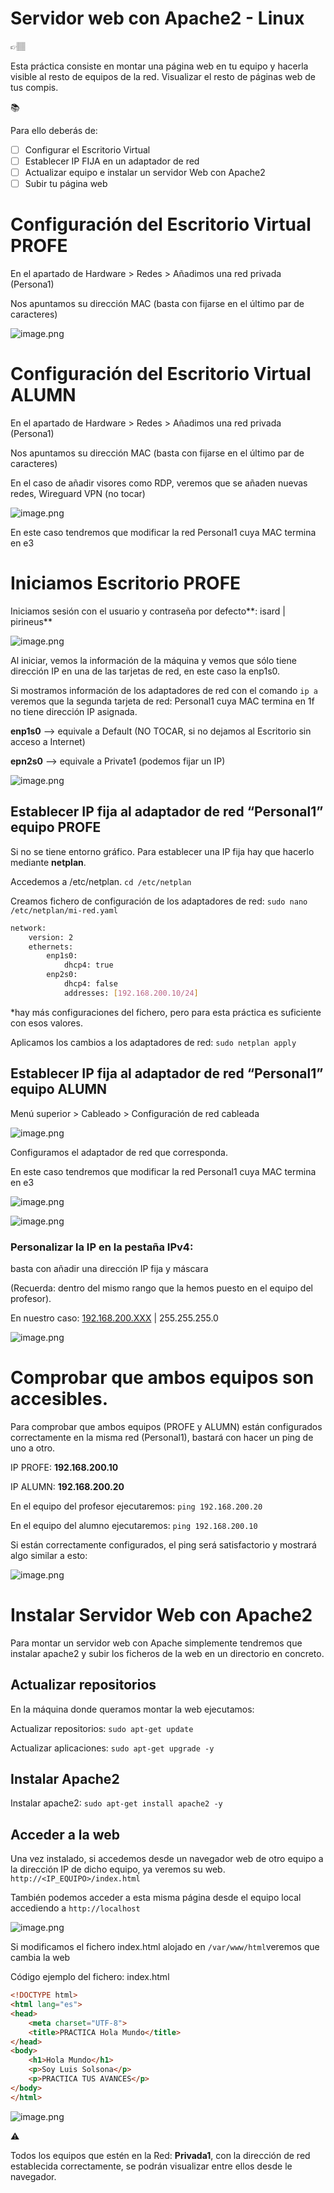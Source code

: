 # Servidor web con Apache2 - Linux

<aside>
👉🏽

Esta práctica consiste en montar una página web en tu equipo y hacerla visible al resto de equipos de la red. Visualizar el resto de páginas web de tus compis.

</aside>

<aside>
📚

Para ello deberás de:

- [ ]  Configurar el Escritorio Virtual
- [ ]  Establecer IP FIJA en un adaptador de red
- [ ]  Actualizar equipo e instalar un servidor Web con Apache2
- [ ]  Subir tu página web
</aside>

# Configuración del Escritorio Virtual PROFE

En el apartado de Hardware > Redes > Añadimos una red privada (Persona1)

Nos apuntamos su dirección MAC (basta con fijarse en el último par de caracteres)

![image.png](image.png)

# Configuración del Escritorio Virtual ALUMN

En el apartado de Hardware > Redes > Añadimos una red privada (Persona1)

Nos apuntamos su dirección MAC (basta con fijarse en el último par de caracteres)

En el caso de añadir visores como RDP, veremos que se añaden nuevas redes, Wireguard VPN (no tocar)

![image.png](image%201.png)

En este caso tendremos que modificar la red Personal1 cuya MAC termina en e3

# Iniciamos Escritorio PROFE

Iniciamos sesión con el usuario y contraseña por defecto**: isard | pirineus**

![image.png](image%202.png)

Al iniciar, vemos la información de la máquina y vemos que sólo tiene dirección IP en una de las tarjetas de red, en este caso la enp1s0.

Si mostramos información de los adaptadores de red con el comando `ip a` veremos que la segunda tarjeta de red: Personal1 cuya MAC termina en 1f no tiene dirección IP asignada.

**enp1s0**  —> equivale a Default (NO TOCAR, si no dejamos al Escritorio sin acceso a Internet)

**epn2s0** —> equivale a Private1 (podemos fijar un IP)

![image.png](image%203.png)

## Establecer IP fija al adaptador de red “Personal1” equipo PROFE

Si no se tiene entorno gráfico. Para establecer una IP fija hay que hacerlo mediante **netplan**.

Accedemos a /etc/netplan.  `cd /etc/netplan`

Creamos fichero de configuración de los adaptadores de red: `sudo nano /etc/netplan/mi-red.yaml`

```bash
network:
	version: 2
	ethernets:
		enp1s0:
			dhcp4: true
		enp2s0:
			dhcp4: false
			addresses: [192.168.200.10/24]
```

*hay más configuraciones del fichero, pero para esta práctica es suficiente con esos valores.

Aplicamos los cambios a los adaptadores de red: `sudo netplan apply`

## Establecer IP fija al adaptador de red “Personal1” equipo ALUMN

Menú superior > Cableado > Configuración de red cableada

![image.png](image%204.png)

Configuramos el adaptador de red que corresponda. 

En este caso tendremos que modificar la red Personal1 cuya MAC termina en e3

![image.png](image%205.png)

![image.png](image%206.png)

### Personalizar la IP en la pestaña IPv4:

basta con añadir una dirección IP fija y máscara

(Recuerda: dentro del mismo rango que la hemos puesto en el equipo del profesor). 

En nuestro caso: [192.168.200.XXX](http://192.168.200.XXX) | 255.255.255.0

![image.png](image%207.png)

# Comprobar que ambos equipos son accesibles.

Para comprobar que ambos equipos (PROFE y ALUMN) están configurados correctamente en la misma red (Personal1), bastará con hacer un ping de uno a otro.

IP PROFE: **192.168.200.10**

IP ALUMN: **192.168.200.20**

En el equipo del profesor ejecutaremos: `ping 192.168.200.20`

En el equipo del alumno ejecutaremos: `ping 192.168.200.10`

Si están correctamente configurados, el ping será satisfactorio y mostrará algo similar a esto:

![image.png](image%208.png)

# Instalar Servidor Web con Apache2

Para montar un servidor web con Apache simplemente tendremos que instalar apache2 y subir los ficheros de la web en un directorio en concreto.

## Actualizar repositorios

En la máquina donde queramos montar la web ejecutamos:

Actualizar repositorios: `sudo apt-get update`

Actualizar aplicaciones: `sudo apt-get upgrade -y` 

## Instalar Apache2

Instalar apache2: `sudo apt-get install apache2 -y`

## Acceder a la web

Una vez instalado, si accedemos desde un navegador web de otro equipo a la dirección IP de dicho equipo, ya veremos su web. `http://<IP_EQUIPO>/index.html`

También podemos acceder a esta misma página desde el equipo local accediendo a `http://localhost`

![image.png](image%209.png)

Si modificamos el fichero index.html alojado en `/var/www/html`veremos que cambia la web

Código ejemplo del fichero: index.html

```html
<!DOCTYPE html>
<html lang="es">
<head>
    <meta charset="UTF-8">
    <title>PRACTICA Hola Mundo</title>
</head>
<body>
    <h1>Hola Mundo</h1>
    <p>Soy Luis Solsona</p>
    <p>PRACTICA TUS AVANCES</p>
</body>
</html>
```

![image.png](image%2010.png)

<aside>
⚠️

Todos los equipos que estén en la Red: **Privada1**, con la dirección de red establecida correctamente, se podrán visualizar entre ellos desde le navegador.

</aside>